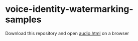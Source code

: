 # voice-identity-watermarking-samples


Download this repository and open [audio.html](audio.html) on a browser

